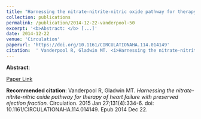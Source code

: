 ```yaml
--- 
title: "Harnessing the nitrate-nitrite-nitric oxide pathway for therapy of heart failure with preserved ejection fraction." 
collection: publications 
permalink: /publication/2014-12-22-vanderpool-50 
excerpt: '<b>Abstract: </b> [...]' 
date: 2014-12-22 
venue: 'Circulation' 
paperurl: 'https://doi.org/10.1161/CIRCULATIONAHA.114.014149' 
citation:  ' Vanderpool R, Gladwin MT. <i>Harnessing the nitrate-nitrite-nitric oxide pathway for therapy of heart failure with preserved ejection fraction.</i> Circulation. 2015 Jan 27;131(4):334-6. doi: 10.1161/CIRCULATIONAHA.114.014149. Epub 2014 Dec 22.' 
--- 
```

<b>Abstract</b>:    
 
[Paper Link](https://doi.org/10.1161/CIRCULATIONAHA.114.014149) 
 
<b>Recommended citation</b>:  Vanderpool R, Gladwin MT. <i>Harnessing the nitrate-nitrite-nitric oxide pathway for therapy of heart failure with preserved ejection fraction.</i> Circulation. 2015 Jan 27;131(4):334-6. doi: 10.1161/CIRCULATIONAHA.114.014149. Epub 2014 Dec 22. 
